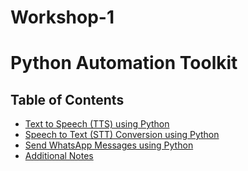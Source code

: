 # Workshop-1
# Python Automation Toolkit

## Table of Contents
- [Text to Speech (TTS) using Python](#text-to-speech-tts-using-python)
- [Speech to Text (STT) Conversion using Python](#speech-to-text-stt-conversion-using-python)
- [Send WhatsApp Messages using Python](#send-whatsapp-messages-using-python)
- [Additional Notes](#additional-notes)

